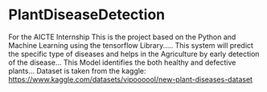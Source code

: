 # PlantDiseaseDetection
For the AICTE Internship
This is the project based on the Python and Machine Learning using the tensorflow Library.....
This system will predict the specific type of diseases and helps in the Agriculture by early detection of the disease...
This Model identifies the both healthy and defective plants...
Dataset is taken from the kaggle:
https://www.kaggle.com/datasets/vipoooool/new-plant-diseases-dataset
